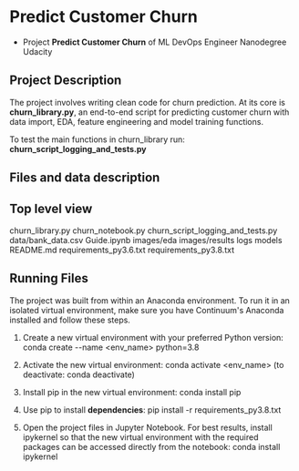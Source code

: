 # Predict Customer Churn

- Project **Predict Customer Churn** of ML DevOps Engineer Nanodegree Udacity

## Project Description
The project involves writing clean code for churn prediction. At its core is **churn_library.py**, an end-to-end script for predicting customer churn with data import, EDA, feature engineering and model training functions.

To test the main functions in churn_library run: **churn_script_logging_and_tests.py**

## Files and data description
Top level view
---------------
churn_library.py
churn_notebook.py
churn_script_logging_and_tests.py
data/bank_data.csv
Guide.ipynb
images/eda
images/results
logs
models
README.md
requirements_py3.6.txt
requirements_py3.8.txt

## Running Files
The project was built from within an Anaconda environment. To run it in an isolated virtual environment, make sure you have Continuum's Anaconda installed and follow these steps.

1. Create a new virtual environment with your preferred Python version: 
conda create --name <env_name> python=3.8

2. Activate the new virtual environment:
conda activate <env_name> (to deactivate: conda deactivate)

3. Install pip in the new virtual environment:
conda install pip

4. Use pip to install **dependencies**:
pip install -r requirements_py3.8.txt

5. Open the project files in Jupyter Notebook. For best results, install ipykernel so that the new virtual environment with the required packages can be accessed directly from the notebook:
conda install ipykernel





